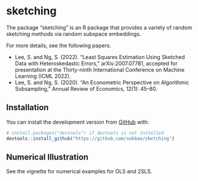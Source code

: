
<!-- README.md is generated from README.Rmd. Please edit that file -->

# sketching

<!-- badges: start -->
<!-- badges: end -->

The package “sketching” is an R package that provides a variety of
random sketching methods via random subspace embeddings.

For more details, see the following papers.

-   Lee, S. and Ng, S. (2022). “Least Squares Estimation Using Sketched
    Data with Heteroskedastic Errors,” arXiv:2007.07781, accepted for
    presentation at the Thirty-ninth International Conference on Machine
    Learning (ICML 2022).
-   Lee, S. and Ng, S. (2020). “An Econometric Perspective on
    Algorithmic Subsampling,” Annual Review of Economics, 12(1): 45–80.

## Installation

You can install the development version from
[GitHub](https://github.com/) with:

``` r
# install.packages("devtools") if devtools is not installed
devtools::install_github("https://github.com/sokbae/sketching")
```

## Numerical Illustration

See the vignette for numerical examples for OLS and 2SLS.
